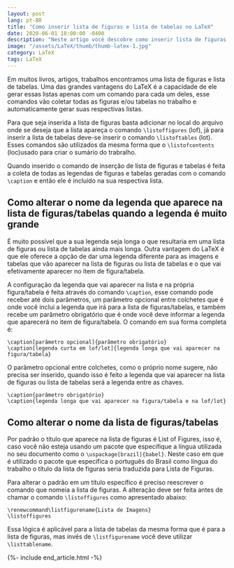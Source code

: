 ```yaml
---
layout: post
lang: pt-BR
title: "Como inserir lista de figuras e lista de tabelas no LaTeX"
date: 2020-06-01 18:00:00 -0400
description: "Neste artigo você descobre como inserir lista de figuras e lista de tabelas no LaTeX."
image: "/assets/LaTeX/thumb/thumb-latex-1.jpg"
category: LaTeX
tags: LaTeX
---
```


Em muitos livros, artigos, trabalhos encontramos uma lista de figuras e lista de tabelas. Uma das grandes vantagens do LaTeX é a capacidade de ele gerar essas listas apenas com um comando para cada um deles, esse comandos vão coletar todas as figuras e/ou tabelas no trabalho e automaticamente gerar suas respectivas listas.

Para que seja inserida a lista de figuras basta adicionar no local do arquivo onde se deseja que a lista apareça o comando `\listoffigures` (lof), já para inserir a lista de tabelas deve-se inserir o comando `\listoftables` (lot). Esses comandos são utilizados da mesma forma que o `\listofcontents` (loc)usado para criar o sumário do trabralho.

Quando inserido o comando de inserção de lista de figuras e tabelas é feita a coleta de todas as legendas de figuras e tabelas geradas com o comando `\caption` e então ele é incluído na sua respectiva lista.

## Como alterar o nome da legenda que aparece na lista de figuras/tabelas quando a legenda é muito grande

É muito possível que a sua legenda seja longa o que resultaria em uma lista de figuras ou lista de tabelas ainda mais longa. Outra vantagem do LaTeX é que ele oferece a opção de dar uma legenda diferente para as imagens e tabelas que vão aparecer na lista de figuras ou lista de tabelas e o que vai efetivamente aparecer no item de figura/tabela.

A configuração da legenda que vai aparecer na lista e na própria figura/tabela é feita através do comando `\caption`, esse comando pode receber até dois parâmetros, um parâmetro opcional entre colchetes que é onde você inclui a legenda que irá para a lista de figuras/tabelas, e também recebe um parâmetro obrigatório que é onde você deve informar a legenda que aparecerá no item de figura/tabela. O comando em sua forma completa é:

```TeX
\caption[parâmetro opcional]{parâmetro obrigatório}
\caption[legenda curta em lof/lot]{legenda longa que vai aparecer na figura/tabela}
```

O parâmetro opcional entre colchetes, como o próprio nome sugere, não precisa ser inserido, quando isso é feito a legenda que vai aparecer na lista de figuras ou lista de tabelas será a legenda entre as chaves.

```TeX
\caption{parâmetro obrigatório}
\caption{legenda longa que vai aparecer na figura/tabela e na lof/lot}
```

## Como alterar o nome da lista de figuras/tabelas

Por padrão o título que aparece na lista de figuras é List of Figures, isso é, caso você não esteja usando um pacote que especifique a língua utilizada no seu documento como o `\uspackage[brazil]{babel}`. Neste caso em que é utilizado o pacote que especifica o português do Brasil como língua do trabalho o título da lista de figuras seria traduzida para Lista de Figuras.

Para alterar o padrão em um título específico é preciso reescrever o comando que nomeia a lista de figuras. A alteração deve ser feita antes de chamar o comando `\listoffigures` como apresentado abaixo:

```TeX
\renewcommand\listfigurename{Lista de Imagens}
\listoffigures
```

Essa lógica é aplicável para a lista de tabelas da mesma forma que é para a lista de figuras, mas invés de `\listfigurename` você deve utilizar `\listtablename`.

{%- include end_article.html -%}
